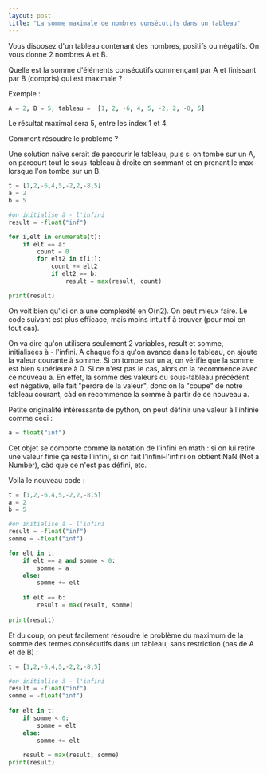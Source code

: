 ```yaml
---
layout: post
title: "La somme maximale de nombres consécutifs dans un tableau"
---
```

Vous disposez d'un tableau contenant des nombres, positifs ou négatifs. On vous donne 2 nombres A et B.

Quelle est la somme d'éléments consécutifs commençant par A et finissant par B (compris) qui est maximale ?

Exemple :

``` python
A = 2, B = 5, tableau =  [1, 2, -6, 4, 5, -2, 2, -8, 5]
``` 
Le résultat maximal sera 5, entre les index 1 et 4.

Comment résoudre le problème ?

Une solution naïve serait de parcourir le tableau, puis si on tombe sur un A, on parcourt tout le sous-tableau à droite en sommant et en prenant le max lorsque l'on tombe sur un B.

``` python
t = [1,2,-6,4,5,-2,2,-8,5]
a = 2
b = 5

#on initialise à - l'infini
result = -float("inf")

for i,elt in enumerate(t):
    if elt == a:
        count = 0
        for elt2 in t[i:]:
            count += elt2
            if elt2 == b:
                result = max(result, count)

print(result)
``` 

On voit bien qu'ici on a une complexité en O(n2). On peut mieux faire. Le code suivant est plus efficace, mais moins intuitif à trouver (pour moi en tout cas).

On va dire qu'on utilisera seulement 2 variables, result et somme, initialisées à - l'infini. A chaque fois qu'on avance dans le tableau, on ajoute la valeur courante à somme. Si on tombe sur un a, on vérifie que la somme est bien supérieure à 0. Si ce n'est pas le cas, alors on la recommence avec ce nouveau a. En effet, la somme des valeurs du sous-tableau précédent est négative, elle fait "perdre de la valeur", donc on la "coupe" de notre tableau courant, càd on recommence la somme à partir de ce nouveau a.

Petite originalité intéressante de python, on peut définir une valeur à l'infinie comme ceci :

``` python
a = float("inf")
``` 

Cet objet se comporte comme la notation de l'infini en math : si on lui retire une valeur finie ça reste l'infini, si on fait l'infini-l'infini on obtient NaN (Not a Number), càd que ce n'est pas défini, etc.

Voilà le nouveau code :

``` python
t = [1,2,-6,4,5,-2,2,-8,5]
a = 2
b = 5

#on initialise à - l'infini
result = -float("inf")
somme = -float("inf")

for elt in t:
    if elt == a and somme < 0:
        somme = a
    else:
        somme += elt
    
    if elt == b:
        result = max(result, somme)
   
print(result)
``` 

Et du coup, on peut facilement résoudre le problème du maximum de la somme des termes consécutifs dans un tableau, sans restriction (pas de A et de B) :

``` python
t = [1,2,-6,4,5,-2,2,-8,5]

#on initialise à - l'infini
result = -float("inf")
somme = -float("inf")
 
for elt in t:
    if somme < 0:
        somme = elt
    else:
    	somme += elt
 
    result = max(result, somme)
print(result)
``` 

